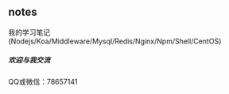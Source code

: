 ## notes
我的学习笔记(Nodejs/Koa/Middleware/Mysql/Redis/Nginx/Npm/Shell/CentOS)

##### 欢迎与我交流
QQ或微信：78657141
